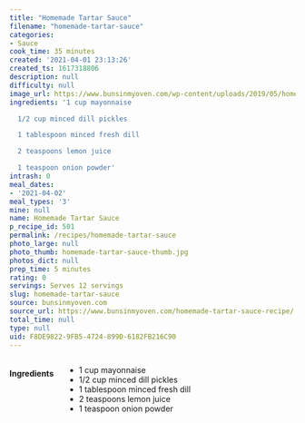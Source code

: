 ```yaml
---
title: "Homemade Tartar Sauce"
filename: "homemade-tartar-sauce"
categories:
- Sauce
cook_time: 35 minutes
created: '2021-04-01 23:13:26'
created_ts: 1617318806
description: null
difficulty: null
image_url: https://www.bunsinmyoven.com/wp-content/uploads/2019/05/homemade-tartar-sauce-340x509.jpg
ingredients: '1 cup mayonnaise

  1/2 cup minced dill pickles

  1 tablespoon minced fresh dill

  2 teaspoons lemon juice

  1 teaspoon onion powder'
intrash: 0
meal_dates:
- '2021-04-02'
meal_types: '3'
mine: null
name: Homemade Tartar Sauce
p_recipe_id: 501
permalink: /recipes/homemade-tartar-sauce
photo_large: null
photo_thumb: homemade-tartar-sauce-thumb.jpg
photos_dict: null
prep_time: 5 minutes
rating: 0
servings: Serves 12 servings
slug: homemade-tartar-sauce
source: bunsinmyoven.com
source_url: https://www.bunsinmyoven.com/homemade-tartar-sauce-recipe/
total_time: null
type: null
uid: F8DE9822-9FB5-4724-899D-6182FB216C90
---
```

<div class="large-8 medium-7 columns" id="writeup">	</div><!-- #writeup -->
</div><!-- #row-one -->
<div class="row" id="row-two">	<div class="medium-4 small-5 columns" id="ingredients"><h4>Ingredients</h4><div class="box box-ingredients content"><ul>
<li>1 cup mayonnaise</li>
<li>1/2 cup minced dill pickles</li>
<li>1 tablespoon minced fresh dill</li>
<li>2 teaspoons lemon juice</li>
<li>1 teaspoon onion powder</li>
</ul>
</div>	</div>	<div class="medium-6 small-7 columns" id="directions">	</div>